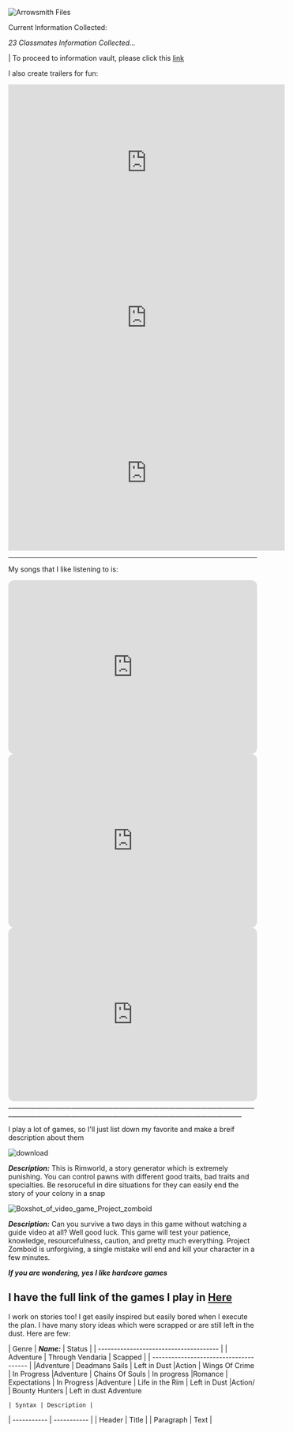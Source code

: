 ![Arrowsmith Files](https://user-images.githubusercontent.com/122270718/212236638-07f67764-1819-4aea-a34f-794e0dc1acf1.png)

Current Information Collected:

*23 Classmates Information Collected...*

| To proceed to information vault, please click this [link](https://jstrieb.github.io/link-lock/#eyJ2IjoiMC4wLjEiLCJlIjoiTnlnZFR5SlJqUTdPZFNvMmhrUHRjTExqeUFja2tXcURDUysxUXBEdU1hRTlYNC9CakVJc0F6Zm0yT0wwaUJINVg2Y0VHWVlqYVFXRk5Jc2pEcXQra1hISElGRTJON2s5QURQZHlCSGxUMHhNYzNVS1VZQVN3cVgvZnB6Q3F1T3lWYVQwZ2d0L3B2SHk3R1RLREZKKy93PT0iLCJoIjoiUGFzc3dvcmQgZm9yICBib3RoIEVtYWlsc1xuIiwiaSI6IjJMVlA0a2VvOHh5QUVTaHkifQ==)

I also create trailers for fun:

<iframe width="560" height="315" src="https://www.youtube.com/embed/p3h5JR6c2BY" title="YouTube video player" frameborder="0" allow="accelerometer; autoplay; clipboard-write; encrypted-media; gyroscope; picture-in-picture; web-share" allowfullscreen></iframe>


<iframe width="560" height="315" src="https://www.youtube.com/embed/0s8_2RZpoNo" title="YouTube video player" frameborder="0" allow="accelerometer; autoplay; clipboard-write; encrypted-media; gyroscope; picture-in-picture; web-share" allowfullscreen></iframe>


<iframe width="560" height="315" src="https://www.youtube.com/embed/fXisD0FuamQ" title="YouTube video player" frameborder="0" allow="accelerometer; autoplay; clipboard-write; encrypted-media; gyroscope; picture-in-picture; web-share" allowfullscreen></iframe>

____________________________________________________________________________________________________________________________________________________________________
My songs that I like listening to is:

<iframe style="border-radius:12px" src="https://open.spotify.com/embed/track/5QHFG990gTrqd9lreManUi?utm_source=generator" width="100%" height="352" frameBorder="0" allowfullscreen="" allow="autoplay; clipboard-write; encrypted-media; fullscreen; picture-in-picture" loading="lazy"></iframe>

<iframe style="border-radius:12px" src="https://open.spotify.com/embed/track/18wSH9W51fEBd9qrUAb9aW?utm_source=generator" width="100%" height="352" frameBorder="0" allowfullscreen="" allow="autoplay; clipboard-write; encrypted-media; fullscreen; picture-in-picture" loading="lazy"></iframe>

<iframe style="border-radius:12px" src="https://open.spotify.com/embed/track/5iYvwRceZvXum71okKjfVu?utm_source=generator" width="100%" height="352" frameBorder="0" allowfullscreen="" allow="autoplay; clipboard-write; encrypted-media; fullscreen; picture-in-picture" loading="lazy"></iframe>
________________________________________________________________________________________________________________________________________________________


I play a lot of games, so I'll just list down my favorite and make a breif description about them


![download](https://user-images.githubusercontent.com/122270718/212289005-8ed7b88a-4794-42b3-a045-0942eecc8cc9.jpg)

***Description:***
This is Rimworld, a story generator which is extremely punishing. You can control pawns with different good traits, bad traits and specialties. Be resoruceful in dire situations for they can easily end the story of your colony in a snap


![Boxshot_of_video_game_Project_zomboid](https://user-images.githubusercontent.com/122270718/212290244-b7ba4c39-16e0-4da6-aeda-45d50be6c996.jpg)

***Description:***
Can you survive a two days in this game without watching a guide video at all? Well good luck. This game will test your patience, knowledge, resourcefulness, caution, and pretty much everything. Project Zomboid is unforgiving, a single mistake will end and kill your character in a few minutes.

***If you are wondering, yes I like hardcore games***

I have the full link of the games I play in [Here](https://www.youtube.com/watch?v=xvFZjo5PgG0)
-----------------------------------------------------------------------------------------------------------------------------------------------------------
I work on stories too! I get easily inspired but easily bored when I execute the plan. I have many story ideas which were scrapped or are still left in the dust. Here are few:

 |  Genre    | ***Name:***      | Status |
| -------------------------------------- |
| Adventure | Through Vendaria | Scapped |
| -------------------------------------- |
|Adventure | Deadmans Sails   | Left in Dust
|Action    | Wings Of Crime   | In Progress
|Adventure | Chains Of Souls  | In progress
|Romance   | Expectations     | In Progress
|Adventure | Life in the Rim  | Left in Dust
|Action/   | Bounty Hunters   | Left in dust
 Adventure
 
 	| Syntax | Description |
| ----------- | ----------- |
| Header | Title |
| Paragraph | Text |
